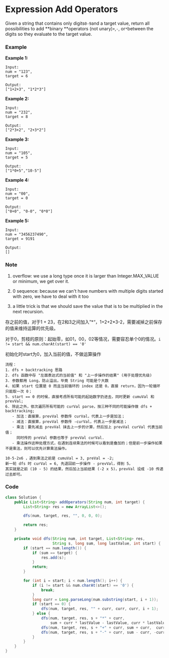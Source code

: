# Expression Add Operators

Given a string that contains only digits`0-9`and a target value, return all possibilities to add **binary **operators \(not unary\)`+`,`-`, or`*`between the digits so they evaluate to the target value.

### Example

**Example 1:**

```
Input:
num = "123", 
target = 6

Output: 
["1+2+3", "1*2*3"]
```

**Example 2:**

```
Input:
num = "232", 
target = 8

Output: 
["2*3+2", "2+3*2"]
```

**Example 3:**

```
Input:
num = "105", 
target = 5

Output: 
["1*0+5","10-5"]
```

**Example 4:**

```
Input:
num = "00", 
target = 0

Output: 
["0+0", "0-0", "0*0"]
```

**Example 5:**

```
Input:
num = "3456237490", 
target = 9191

Output: 
[]
```

### Note

1. overflow: we use a long type once it is larger than Integer.MAX\_VALUE or minimum, we get over it.

2. 0 sequence: because we can't have numbers with multiple digits started with zero, we have to deal with it too

3. a little trick is that we should save the value that is to be multiplied in the next recursion.

存之前的值，对于1 + 23，在2和3之间加入”\*“，1+2+2\*3-2，需要减掉之前保存的值来维持运算的优先级。

对于0，剪枝的原则：起始零，如01，00，02等情况，需要容忍单个0的情况。`i != start && num.charAt(start) == '0'`

初始化时start为0，加入当前的值，不做运算操作

```
流程：
1. dfs + backtracking 思路
2. dfs 函数中存 "左面表达式的当前值" 和 "上一步操作的结果" (用于处理优先级)
3. 参数都用 Long，防止溢出，毕竟 String 可能是个大数
4. 如果 start 位置是 0 而且当前循环的 index 还是 0，直接 return，因为一轮循环只能取一次 0；
5. start == 0 的时候，直接考虑所有可能的起始数字扔进去，同时更新 cumuVal 和 prevVal;
6. 除此之外，依次遍历所有可能的 curVal parse，按三种不同的可能操作做 dfs + backtracking;
   - 加法：直接算，prevVal 参数传 curVal，代表上一步是加法；
   - 减法：直接算，prevVal 参数传 -curVal，代表上一步是减法；
   - 乘法：要先减去 prevVal 抹去上一步的计算，然后加上 prevVal curVal 代表当前值；
     同时传的 preVal 参数也等于 prevVal curVal. 
   - 乘法操作这种处理方式，在遇到连续乘法的时候可以看到是叠加的；但是前一步操作如果不是乘法，则可以优先计算乘法操作。

10-5-2x6 ，遇到乘法之前是 cumuVal = 3, preVal = -2; 
新一轮 dfs 时 curVal = 6, 先退回前一步操作 - prevVal，得到 5，
其实就是之前 (10 - 5) 的结果，然后加上当前结果 (-2 x 5)，prevVal 设成 -10 传递过去即可。
```

### Code

```java
class Solution {
    public List<String> addOperators(String num, int target) {
        List<String> res = new ArrayList<>();

        dfs(num, target, res, "", 0, 0, 0);

        return res;
    }

    private void dfs(String num, int target, List<String> res, 
                     String s, long sum, long lastValue, int start) {
        if (start == num.length()) {
            if (sum == target) {
                res.add(s);
            }
            return;
        }

        for (int i = start; i < num.length(); i++) {
            if (i != start && num.charAt(start) == '0') {
                break;
            } 
            long curr = Long.parseLong(num.substring(start, i + 1));
            if (start == 0) {
                dfs(num, target, res, "" + curr, curr, curr, i + 1);
            } else {
                dfs(num, target, res, s + "*" + curr, 
                    sum + curr * lastValue - lastValue, curr * lastValue, i + 1); //minus last and add *
                dfs(num, target, res, s + "+" + curr, sum + curr,  curr,  i + 1);
                dfs(num, target, res, s + "-" + curr, sum - curr, -curr,  i + 1);
            }
        }
    }
}
```



